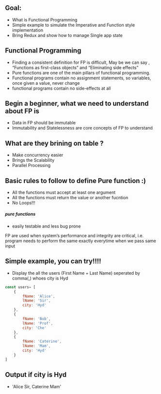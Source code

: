 ## Goal:
* What is Functional Programming
* Simple example to simulate the Imperative and Function style implementation 
* Bring Redux and show how to manage Single app state  

## Functional Programming
* Finding a consistent definition for FP is difficult, May be we can say , “Functions as first-class objects” and “Eliminating side effects”
* Pure functions are one of the main pillars of functional programming.
* Functional programs contain no assignment statements, so variables, once given a value, never change
* functional programs contain no side-effects at all

## Begin a beginner, what we need to understand about FP is
* Data in FP should be immutable
* Immutability and Statelessness are core concepts of FP to understand 

## What are they brining on table ? 
* Make concurrency easier
* Brings the Scalability 
* Parallel Processing 

## Basic rules to follow to define Pure function :)
* All the functions must accept at least one argument 
* All the functions must return the value or another fucntion 
* No Loops!!!

##### pure functions 
* easily testable and less bug prone

FP are used when system’s performance and integrity are critical, i.e. program needs to perform the same exactly everytime when we pass same input  

## Simple example, you can try!!!!
* Display the all the users (First Name + Last Name) seperated by comma(,) whoes city is Hyd

```javascript
const users= [
    {
        fName: 'Alice',
        lName: 'Sir',
        city: 'Hyd'
    },
    {
        fName: 'Bob',
        lName: 'Prof',
        city: 'Che'
    },
    {
        fName: 'Caterine',
        lName: 'Mam',
        city: 'Hyd'
    }
]
```

## Output if city is Hyd
* 'Alice Sir, Caterine Mam'
